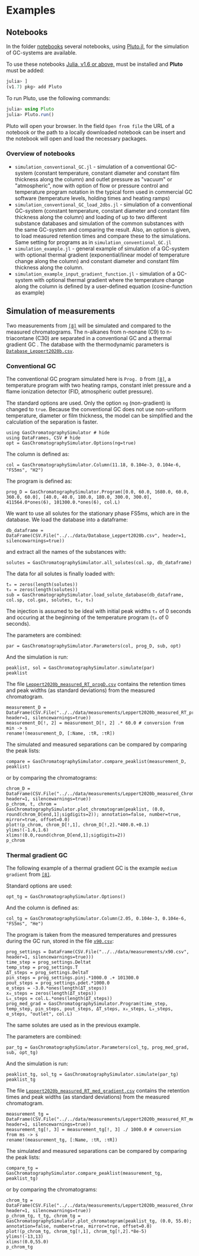 # Examples

## Notebooks

In the folder [notebooks](https://github.com/JanLeppert/GasChromatographySimulator.jl/tree/main/notebooks) several notebooks, using [Pluto.jl](https://github.com/fonsp/Pluto.jl), for the simulation of GC-systems are available. 

To use these notebooks [Julia, v1.6 or above,](https://julialang.org/downloads/#current_stable_release) must be installed and **Pluto** must be added:

```julia
julia> ]
(v1.7) pkg> add Pluto
```

To run Pluto, use the following commands:

```julia
julia> using Pluto
julia> Pluto.run()
```

Pluto will open your browser. In the field `Open from file` the URL of a notebook or the path to a locally downloaded notebook can be insert and the notebook will open and load the necessary packages. 

### Overview of notebooks

- `simulation_conventional_GC.jl` - simulation of a conventional GC-system (constant temperature, constant diameter and constant film thickness along the column) and outlet pressure as "vacuum" or "atmospheric", now with option of flow or pressure control and temperature program notation in the typical form used in commercial GC software (temperature levels, holding times and heating ramps) 
- `simulation_conventional_GC_load_2dbs.jl` - simulation of a conventional GC-system (constant temperature, constant diameter and constant film thickness along the column) and loading of up to two different substance databases and simulation of the common substances with the same GC-system and comparing the result. Also, an option is given, to load measured retention times and compare these to the simulations. Same setting for programs as in `simulation_conventional_GC.jl`
- `simulation_example.jl` - general example of simulation of a GC-system with optional thermal gradient (exponential/linear model of temperature change along the column) and constant diameter and constant film thickness along the column. 
- `simulation_example_input_gradient_function.jl` - simulation of a GC-system with optional thermal gradient where the temperature change along the column is defined by a user-defined equation (cosine-function as example)

## Simulation of measurements

Two measurements from [`[8]`](https://janleppert.github.io/GasChromatographySimulator.jl/dev/references/#References) will be simulated and compared to the measured chromatograms. The n-alkanes from n-nonane (C9) to n-triacontane (C30) are separated in a conventional GC and a thermal gradient GC . The database with the thermodynamic parameters is [`Database_Leppert2020b.csv`](https://github.com/JanLeppert/GasChromatographySimulator.jl/blob/main/data/Database_Leppert2020b.csv).

### Conventional GC

The conventional GC program simulated here is `Prog. D` from [`[8]`](https://janleppert.github.io/GasChromatographySimulator.jl/dev/references/#References), a temperature program with two heating ramps, constant inlet pressure and a flame ionization detector (FID, atmospheric outlet pressure). 

The standard options are used. Only the option `ng` (non-gradient) is changed to `true`. Because the conventional GC does not use non-uniform temperature, diameter or film thickness, the model can be simplified and the calculation of the separation is faster.
```@example ex_meas
using GasChromatographySimulator # hide
using DataFrames, CSV # hide
opt = GasChromatographySimulator.Options(ng=true)
```

The column is defined as:
```@example ex_meas
col = GasChromatographySimulator.Column(11.18, 0.104e-3, 0.104e-6, "FS5ms", "H2")
```

The program is defined as:
```@example ex_meas
prog_D = GasChromatographySimulator.Program([0.0, 60.0, 1680.0, 60.0, 360.0, 60.0], [40.0, 40.0, 180.0, 180.0, 300.0, 300.0], 411564.0*ones(6), 101300.0.*ones(6), col.L)
```

We want to use all solutes for the stationary phase FS5ms, which are in the database. We load the database into a dataframe:
```@example ex_meas
db_dataframe = DataFrame(CSV.File("../../data/Database_Leppert2020b.csv", header=1, silencewarnings=true))
```
and extract all the names of the substances with:
```@example ex_meas
solutes = GasChromatographySimulator.all_solutes(col.sp, db_dataframe)
```
The data for all solutes is finally loaded with:
```@example ex_meas 
t₀ = zeros(length(solutes))
τ₀ = zeros(length(solutes))
sub = GasChromatographySimulator.load_solute_database(db_dataframe, col.sp, col.gas, solutes, t₀, τ₀)
```
The injection is assumed to be ideal with initial peak widths `τ₀` of 0 seconds and occuring at the beginning of the temperature program (`t₀` of 0 seconds).

The parameters are combined:
```@example ex_meas
par = GasChromatographySimulator.Parameters(col, prog_D, sub, opt)
```
And the simulation is run:
```@example ex_meas
peaklist, sol = GasChromatographySimulator.simulate(par)
peaklist
```

The file [`Leppert2020b_measured_RT_progD.csv`](https://github.com/JanLeppert/GasChromatographySimulator.jl/blob/main/data/measurements/Leppert2020b_measured_RT_progD.csv) contains the retention times and peak widths (as standard deviations) from the measured chromatogram.
```@example ex_meas
measurement_D = DataFrame(CSV.File("../../data/measurements/Leppert2020b_measured_RT_progD.csv", header=1, silencewarnings=true))
measurement_D[!, 2] = measurement_D[!, 2] .* 60.0 # conversion from min -> s
rename!(measurement_D, [:Name, :tR, :τR])
```

The simulated and measured separations can be compared by comparing the peak lists:
```@example ex_meas
compare = GasChromatographySimulator.compare_peaklist(measurement_D, peaklist)
```
or by comparing the chromatograms:
```@example ex_meas
chrom_D = DataFrame(CSV.File("../../data/measurements/Leppert2020b_measured_Chrom_progD.csv", header=1, silencewarnings=true))
p_chrom, t, chrom = GasChromatographySimulator.plot_chromatogram(peaklist, (0.0, round(chrom_D[end,1];sigdigits=2)); annotation=false, number=true, mirror=true, offset=0.0)
plot!(p_chrom, chrom_D[!,1], chrom_D[!,2].*400.0.+0.1)
ylims!(-1.6,1.6)
xlims!(0.0,round(chrom_D[end,1];sigdigits=2))
p_chrom
```
### Thermal gradient GC

The following example of a thermal gradient GC is the example `medium gradient` from [`[8]`](https://janleppert.github.io/GasChromatographySimulator.jl/dev/references/#References). 

Standard options are used:
```@example ex_meas
opt_tg = GasChromatographySimulator.Options()
```

And the column is defined as:
```@example ex_meas
col_tg = GasChromatographySimulator.Column(2.05, 0.104e-3, 0.104e-6, "FS5ms", "He")
```

The program is taken from the measured temperatures and pressures during the GC run, stored in the file [`x90.csv`](https://github.com/JanLeppert/GasChromatographySimulator.jl/blob/main/data/measurements/x90.csv):
```@example ex_meas
prog_settings = DataFrame(CSV.File("../../data/measurements/x90.csv", header=1, silencewarnings=true)))
time_step = prog_settings.Deltat
temp_step = prog_settings.T
ΔT_steps = prog_settings.DeltaT
pin_steps = prog_settings.pinj.*1000.0 .+ 101300.0
pout_steps = prog_settings.pdet.*1000.0
α_steps = -3.0.*ones(length(ΔT_steps))
x₀_steps = zeros(length(ΔT_steps))
L₀_steps = col.L.*ones(length(ΔT_steps))
prog_med_grad = GasChromatographySimulator.Program(time_step, temp_step, pin_steps, pout_steps, ΔT_steps, x₀_steps, L₀_steps, α_steps, "outlet", col.L)
```

The same solutes are used as in the previous example.

The parameters are combined:
```@example ex_meas
par_tg = GasChromatographySimulator.Parameters(col_tg, prog_med_grad, sub, opt_tg)
```
And the simulation is run:
```@example ex_meas
peaklist_tg, sol_tg = GasChromatographySimulator.simulate(par_tg)
peaklist_tg
```

The file [`Leppert2020b_measured_RT_med_gradient.csv`](https://github.com/JanLeppert/GasChromatographySimulator.jl/blob/main/data/measurements/Leppert2020b_measured_RT_med_gradient.csv) contains the retention times and peak widths (as standard deviations) from the measured chromatogram.
```@example ex_meas
measurement_tg = DataFrame(CSV.File("../../data/measurements/Leppert2020b_measured_RT_med_gradient.csv", header=1, silencewarnings=true))
measurement_tg[!, 3] = measurement_tg[!, 3] ./ 1000.0 # conversion from ms -> s
rename!(measurement_tg, [:Name, :tR, :τR])
```

The simulated and measured separations can be compared by comparing the peak lists:
```@example ex_meas
compare_tg = GasChromatographySimulator.compare_peaklist(measurement_tg, peaklist_tg)
```
or by comparing the chromatograms:
```@example ex_meas
chrom_tg = DataFrame(CSV.File("../../data/measurements/Leppert2020b_measured_Chrom_med_gradient_x90.csv", header=1, silencewarnings=true))
p_chrom_tg, t_tg, chrom_tg = GasChromatographySimulator.plot_chromatogram(peaklist_tg, (0.0, 55.0); annotation=false, number=true, mirror=true, offset=0.0)
plot!(p_chrom_tg, chrom_tg[!,1], chrom_tg[!,2].*8e-5)
ylims!(-13,13)
xlims!(0.0,55.0)
p_chrom_tg
```